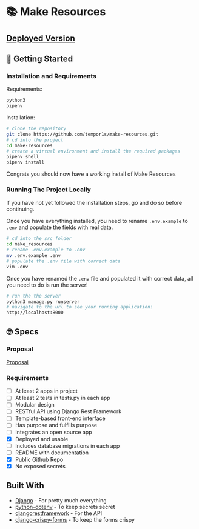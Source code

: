 # 📚 Make Resources

## [Deployed Version](https://make-resources.herokuapp.com)

## 🚀 Getting Started

### Installation and Requirements

Requirements:

```bash
python3
pipenv
```

Installation:

```bash
# clone the repository
git clone https://github.com/tempor1s/make-resources.git
# cd into the project
cd make-resources
# create a virtual environment and install the required packages
pipenv shell
pipenv install
```

Congrats you should now have a working install of Make Resources

### Running The Project Locally

If you have not yet followed the installation steps, go and do so before continuing.

Once you have everything installed, you need to rename `.env.example` to `.env` and populate the fields with real data.

```bash
# cd into the src folder
cd make_resources
# rename .env.example to .env
mv .env.example .env
# populate the .env file with correct data
vim .env
```

Once you have renamed the `.env` file and populated it with correct data, all you need to do is run the server!

```bash
# run the the server
python3 manage.py runserver
# navigate to the url to see your running application!
http://localhost:8000
```

## 🤓 Specs

### Proposal

[Proposal](/docs/proposal.md)

### Requirements

- [ ] At least 2 apps in project
- [ ] At least 2 tests in tests.py in each app
- [ ] Modular design
- [ ] RESTful API using Django Rest Framework
- [ ] Template-based front-end interface
- [ ] Has purpose and fulfills purpose
- [ ] Integrates an open source app
- [x] Deployed and usable
- [ ] Includes database migrations in each app
- [ ] README with documentation
- [x] Public Github Repo
- [x] No exposed secrets

## Built With

- [Django](https://www.djangoproject.com/) - For pretty much everything
- [python-dotenv](https://pypi.org/project/python-dotenv/) - To keep secrets secret
- [djangorestframework](https://www.django-rest-framework.org/) - For the API
- [django-crispy-forms](https://github.com/django-crispy-forms/django-crispy-forms) - To keep the forms crispy
